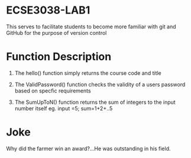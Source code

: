 # ECSE3038-LAB1

This serves to facilitate students to become more familiar with git and GitHub for the purpose of version control


# Function Description 

1) The hello() function simply returns the course code and title

2) The ValidPassword() function checks the validity of a users password based on specfic requirements

3) The SumUpToN() function returns the sum of integers to the input number itself 
   eg. input =5; sum=1+2+..5



# Joke 
Why did the farmer win an award?...He was outstanding in his field.
